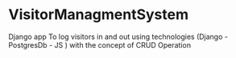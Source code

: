 # VisitorManagmentSystem


Django app To log visitors in and out using technologies (Django - PostgresDb - JS ) with the concept of CRUD Operation 

